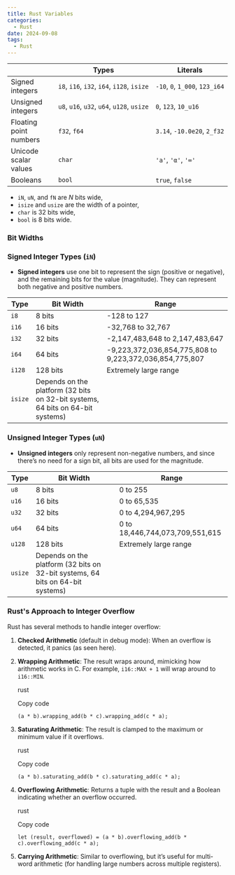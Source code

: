 ```yaml
---
title: Rust Variables
categories:
  - Rust
date: 2024-09-08
tags:
  - Rust
---
```

|                        | Types                                      | Literals                       |
| ---------------------- | ------------------------------------------ | ------------------------------ |
| Signed integers        | `i8`, `i16`, `i32`, `i64`, `i128`, `isize` | `-10`, `0`, `1_000`, `123_i64` |
| Unsigned integers      | `u8`, `u16`, `u32`, `u64`, `u128`, `usize` | `0`, `123`, `10_u16`           |
| Floating point numbers | `f32`, `f64`                               | `3.14`, `-10.0e20`, `2_f32`    |
| Unicode scalar values  | `char`                                     | `'a'`, `'α'`, `'∞'`            |
| Booleans               | `bool`                                     | `true`, `false`                |

- `iN`, `uN`, and `fN` are _N_ bits wide,
- `isize` and `usize` are the width of a pointer,
- `char` is 32 bits wide,
- `bool` is 8 bits wide.

### **Bit Widths**

### **Signed Integer Types (`iN`)**

- **Signed integers** use one bit to represent the sign (positive or negative), and the remaining bits for the value (magnitude). They can represent both negative and positive numbers.

|Type|Bit Width|Range|
|---|---|---|
|`i8`|8 bits|-128 to 127|
|`i16`|16 bits|-32,768 to 32,767|
|`i32`|32 bits|-2,147,483,648 to 2,147,483,647|
|`i64`|64 bits|-9,223,372,036,854,775,808 to 9,223,372,036,854,775,807|
|`i128`|128 bits|Extremely large range|
|`isize`|Depends on the platform (32 bits on 32-bit systems, 64 bits on 64-bit systems)||

### **Unsigned Integer Types (`uN`)**

- **Unsigned integers** only represent non-negative numbers, and since there’s no need for a sign bit, all bits are used for the magnitude.

|Type|Bit Width|Range|
|---|---|---|
|`u8`|8 bits|0 to 255|
|`u16`|16 bits|0 to 65,535|
|`u32`|32 bits|0 to 4,294,967,295|
|`u64`|64 bits|0 to 18,446,744,073,709,551,615|
|`u128`|128 bits|Extremely large range|
|`usize`|Depends on the platform (32 bits on 32-bit systems, 64 bits on 64-bit systems)|
### Rust's Approach to Integer Overflow

Rust has several methods to handle integer overflow:

1. **Checked Arithmetic** (default in debug mode): When an overflow is detected, it panics (as seen here).
    
2. **Wrapping Arithmetic**: The result wraps around, mimicking how arithmetic works in C. For example, `i16::MAX + 1` will wrap around to `i16::MIN`.
    
    rust
    
    Copy code
    
    `(a * b).wrapping_add(b * c).wrapping_add(c * a);`
    
3. **Saturating Arithmetic**: The result is clamped to the maximum or minimum value if it overflows.
    
    rust
    
    Copy code
    
    `(a * b).saturating_add(b * c).saturating_add(c * a);`
    
4. **Overflowing Arithmetic**: Returns a tuple with the result and a Boolean indicating whether an overflow occurred.
    
    rust
    
    Copy code
    
    `let (result, overflowed) = (a * b).overflowing_add(b * c).overflowing_add(c * a);`
    
5. **Carrying Arithmetic**: Similar to overflowing, but it’s useful for multi-word arithmetic (for handling large numbers across multiple registers).